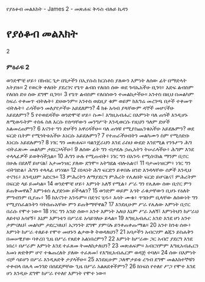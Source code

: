 ﻿
የያዕቆብ መልእክት - James 2 - መጽሐፍ ቅዱስ ብሉይ ኪዳን
# የያዕቆብ መልእክት
2
### ምዕራፍ 2
 ወንድሞቼ ሆይ፥ በክብር ጌታ በጌታችን በኢየሱስ ክርስቶስ ያለውን እምነት ለሰው ፊት በማድላት አትያዙ።
2  የወርቅ ቀለበት ያደረገና የጌጥ ልብስ የለበሰ ሰው ወደ ጉባኤአችሁ ቢገባ፥ እድፍ ልብስም የለበሰ ድሀ ሰው ደግሞ ቢገባ፥
3  የጌጥ ልብስም የለበሰውን ተመልክታችሁ። አንተስ በዚህ በመልካም ስፍራ ተቀመጥ ብትሉት፥ ድሀውንም። አንተስ ወደዚያ ቁም ወይም ከእግሬ መረገጫ በታች ተቀመጥ ብትሉት፥ ራሳችሁን መለያየታችሁ አይደለምን?
4  ክፉ አሳብ ያላቸውም ዳኞች መሆናችሁ አይደለምን?
5  የተወደዳችሁ ወንድሞቼ ሆይ፥ ስሙ፤ እግዚአብሔር በእምነት ባለ ጠጎች እንዲሆኑ ለሚወዱትም ተስፋ ስለ እርሱ የሰጣቸውን መንግሥት እንዲወርሱ የዚህን ዓለም ድሆች አልመረጠምን?
6  እናንተ ግን ድሆችን አዋረዳችሁ። ባለ ጠጎቹ የሚያስጨንቁአችሁ አይደሉምን? ወደ ፍርድ ቤትም የሚጎትቱአችሁ እነርሱ አይደሉምን?
7  የተጠራችሁበትን መልካሙን ስም የሚሰድቡ እነርሱ አይደሉምን?
8  ነገር ግን መጽሐፍ። ባልንጀራህን እንደ ራስህ ውደድ እንደሚል የንጉሥን ሕግ ብትፈጽሙ መልካም ታደርጋላችሁ፤
9  ለሰው ፊት ግን ብታደሉ ኃጢአትን ትሠራላችሁ፥ ሕግም እንደ ተላላፊዎች ይወቅሳችኋል።
10  ሕግን ሁሉ የሚጠብቅ፥ ነገር ግን በአንዱ የሚሰናከል ማንም ቢኖር በሁሉ በደለኛ ይሆናል፤ አታመንዝር ያለው ደግሞ። አትግደል ብሎአልና፤
11  ባታመነዝርም፥ ነገር ግን ብትገድል፥ ሕግን ተላላፊ ሆነሃል።
12  በነጻነት ሕግ ፍርድን ይቀበሉ ዘንድ እንዳላቸው ሰዎች እንዲህ ተናገሩ፥ እንዲህም አድርጉ።
13  ምሕረትን ለማያደርግ ምሕረት የሌለበት ፍርድ ይሆናልና፤ ምሕረትም በፍርድ ላይ ይመካል።
14  ወንድሞቼ ሆይ፥ እምነት አለኝ የሚል፥ ሥራ ግን የሌለው ሰው ቢኖር ምን ይጠቅመዋል? እምነቱስ ሊያድነው ይችላልን?
15  ወንድም ወይም እኅት ራቁታቸውን ቢሆኑ የዕለት ምግብንም ቢያጡ፥
16  ከእናንተ አንዱም። በደኅና ሂዱ፥ እሳት ሙቁ፥ ጥገቡም ቢላቸው ለሰውነት ግን የሚያስፈልጉትን ባትሰጡአቸው ምን ይጠቅማቸዋል?
17  እንደዚሁም ሥራ የሌለው እምነት ቢኖር በራሱ የሞተ ነው።
18  ነገር ግን አንድ ሰው። አንተ እምነት አለህ እኔም ሥራ አለኝ፤ እምነትህን ከሥራህ ለይተህ አሳየኝ፥ እኔም እምነቴን በሥራዬ አሳይሃለሁ ይላል።
19  እግዚአብሔር አንድ እንደ ሆነ አንተ ታምናለህ፤ መልካም ታደርጋለህ፤ አጋንንት ደግሞ ያምናሉ ይንቀጠቀጡማል።
20  አንተ ከንቱ ሰው፥ እምነት ከሥራ ተለይቶ የሞተ መሆኑን ልታውቅ ትወዳለህን?
21  አባታችን አብርሃም ልጁን ይስሐቅን በመሠዊያው ባቀረበ ጊዜ በሥራ የጸደቀ አልነበረምን?
22  እምነት ከሥራው ጋር አብሮ ያደርግ እንደ ነበረ፥ በሥራም እምነት እንደ ተፈጸመ ትመለከታለህን?
23  መጽሐፍም። አብርሃምም እግዚአብሔርን አመነ ጽድቅም ሆኖ ተቈጠረለት ያለው ተፈጸመ፤ የእግዚአብሔርም ወዳጅ ተባለ።
24  ሰው በእምነት ብቻ ሳይሆን በሥራ እንዲጸድቅ ታያላችሁ።
25  እንደዚሁም ጋለሞታይቱ ረዓብ ደግሞ መልእክተኞቹን ተቀብላ በሌላ መንገድ በሰደደቻቸው ጊዜ በሥራ አልጸደቀችምን?
26  ከነፍስ የተለየ ሥጋ የሞተ እንደ ሆነ እንዲሁ ደግሞ ከሥራ የተለየ እምነት የሞተ ነው። 
